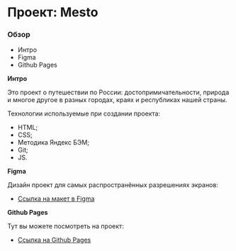 # Проект: Mesto

### Обзор
* Интро
* Figma
* Github Pages

**Интро**

Это проект о путешествии по России: достопримичательности, природа и многое другое в разных городах, краях и республиках нашей страны.

Технологии используемые при создании проекта:
* HTML;
* CSS;
* Методика Яндекс БЭМ;
* Git;
* JS.

**Figma**

Дизайн проект для самых распространённых разрешениях экранов:
* [Ссылка на макет в Figma](https://www.figma.com/file/2cn9N9jSkmxD84oJik7xL7/JavaScript.-Sprint-4?node-id=0%3A1)

**Github Pages**

Тут вы можете посмотреть на проект:
* [Ссылка на Github Pages](https://georgiy-komendantov.github.io/russian-travel/)
